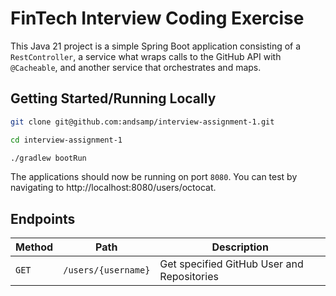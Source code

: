 # FinTech Interview Coding Exercise
This Java 21 project is a simple Spring Boot application consisting of a `RestController`, a service what wraps calls to the GitHub API with `@Cacheable`, and another service that orchestrates and maps. 

## Getting Started/Running Locally

```bash
git clone git@github.com:andsamp/interview-assignment-1.git
```
```bash
cd interview-assignment-1
```
```bash
./gradlew bootRun
```

The applications should now be running on port `8080`. You can test by navigating to http://localhost:8080/users/octocat.

## Endpoints
| Method | Path | Description                                |
|--------|------|--------------------------------------------|
| `GET` | `/users/{username}` | Get specified GitHub User and Repositories |
